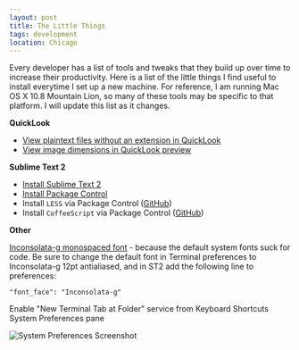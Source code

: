 ```yaml
---
layout: post
title: The Little Things
tags: development
location: Chicago
---
```


Every developer has a list of tools and tweaks that they build up over time to increase their productivity. Here is a list of the little things I find useful to install everytime I set up a new machine. For reference, I am running Mac OS X 10.8 Mountain Lion, so many of these tools may be specific to that platform. I will update this list as it changes.

**QuickLook**

* [View plaintext files without an extension in QuickLook](https://github.com/whomwah/qlstephen)
* [View image dimensions in QuickLook preview](https://github.com/Nyx0uf/qlImageSize)

**Sublime Text 2**

* [Install Sublime Text 2](http://www.sublimetext.com/2)
* [Install Package Control](http://wbond.net/sublime_packages/package_control)
* Install `LESS` via Package Control ([GitHub](https://github.com/danro/LESS-sublime))
* Install `CoffeeScript` via Package Control ([GitHub](https://github.com/Xavura/CoffeeScript-Sublime-Plugin))

**Other**

[Inconsolata-g monospaced font](http://leonardo-m.livejournal.com/77079.html) - because the default system fonts suck for code. Be sure to change the default font in Terminal preferences to Inconsolata-g 12pt antialiased, and in ST2 add the following line to preferences:

```
"font_face": "Inconsolata-g"
```

Enable "New Terminal Tab at Folder" service from Keyboard Shortcuts System Preferences pane

![System Preferences Screenshot](https://pbs.twimg.com/media/A1AmLy6CUAElGq4.jpg:large)
